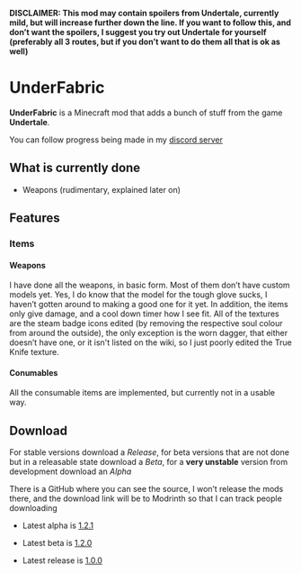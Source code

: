 **DISCLAIMER: This mod may contain spoilers from Undertale, currently mild, but will increase further down the line. If you want to follow this, and don’t want the spoilers, I suggest you try out Undertale for yourself (preferably all 3 routes, but if you don’t want to do them all that is ok as well)**
# UnderFabric
**UnderFabric** is a Minecraft mod that adds a bunch of stuff from the game **Undertale**.

You can follow progress being made in my [discord server](https://discord.gg/qvfHGEXhXK)
## What is currently done
- Weapons (rudimentary, explained later on)

## Features

### Items
#### Weapons
I have done all the weapons, in basic form. Most of them don’t have custom models yet. Yes, I do know that the model for the tough glove sucks, I haven’t gotten around to making a good one for it yet. In addition, the items only give damage, and a cool down timer how I see fit. All of the textures are the steam badge icons edited (by removing the respective soul colour from around the outside), the only exception is the worn dagger, that either doesn’t have one, or it isn't listed on the wiki, so I just poorly edited the True Knife texture.

#### Conumables
All the consumable items are implemented, but currently not in a usable way.

## Download

For stable versions download a *Release*, for beta versions that are not done but in a releasable state download a *Beta*, for a **very unstable** version from development download an *Alpha*

There is a GitHub where you can see the source, I won’t release the mods there, and the download link will be to Modrinth so that I can track people downloading

- Latest alpha is [1.2.1](https://modrinth.com/mod/underfabric/version/W36MkxmB)

- Latest beta is [1.2.0](https://modrinth.com/mod/underfabric/version/GrH5Klrg)

- Latest release is [1.0.0](https://modrinth.com/mod/underfabric/version/Df0TSN6O)
